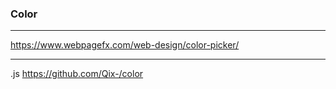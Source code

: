### Color 
---
https://www.webpagefx.com/web-design/color-picker/

---

.js
https://github.com/Qix-/color

```
```

```
```

